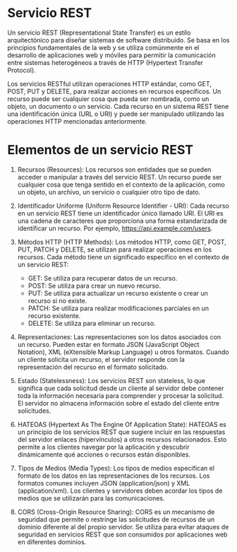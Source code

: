 # Servicio REST

Un servicio REST (Representational State Transfer) es un estilo arquitectónico para diseñar sistemas de software distribuido. Se basa en los principios fundamentales de la web y se utiliza comúnmente en el desarrollo de aplicaciones web y móviles para permitir la comunicación entre sistemas heterogéneos a través de HTTP (Hypertext Transfer Protocol).

Los servicios RESTful utilizan operaciones HTTP estándar, como GET, POST, PUT y DELETE, para realizar acciones en recursos específicos. Un recurso puede ser cualquier cosa que pueda ser nombrada, como un objeto, un documento o un servicio. Cada recurso en un sistema REST tiene una identificación única (URL o URI) y puede ser manipulado utilizando las operaciones HTTP mencionadas anteriormente.

# Elementos de un servicio REST

1. Recursos (Resources): Los recursos son entidades que se pueden acceder o manipular a través del servicio REST. Un recurso puede ser cualquier cosa que tenga sentido en el contexto de la aplicación, como un objeto, un archivo, un servicio o cualquier otro tipo de dato.

2. Identificador Uniforme (Uniform Resource Identifier - URI): Cada recurso en un servicio REST tiene un identificador único llamado URI. El URI es una cadena de caracteres que proporciona una forma estandarizada de identificar un recurso. Por ejemplo, https://api.example.com/users.

3. Métodos HTTP (HTTP Methods): Los métodos HTTP, como GET, POST, PUT, PATCH y DELETE, se utilizan para realizar operaciones en los recursos. Cada método tiene un significado específico en el contexto de un servicio REST:
   - GET: Se utiliza para recuperar datos de un recurso.
   - POST: Se utiliza para crear un nuevo recurso.
   - PUT: Se utiliza para actualizar un recurso existente o crear un recurso si no existe.
   - PATCH: Se utiliza para realizar modificaciones parciales en un recurso existente.
   - DELETE: Se utiliza para eliminar un recurso.

4. Representaciones: Las representaciones son los datos asociados con un recurso. Pueden estar en formato JSON (JavaScript Object Notation), XML (eXtensible Markup Language) u otros formatos. Cuando un cliente solicita un recurso, el servidor responde con la representación del recurso en el formato solicitado.

5. Estado (Statelessness): Los servicios REST son stateless, lo que significa que cada solicitud desde un cliente al servidor debe contener toda la información necesaria para comprender y procesar la solicitud. El servidor no almacena información sobre el estado del cliente entre solicitudes.

6. HATEOAS (Hypertext As The Engine Of Application State): HATEOAS es un principio de los servicios REST que sugiere incluir en las respuestas del servidor enlaces (hipervínculos) a otros recursos relacionados. Esto permite a los clientes navegar por la aplicación y descubrir dinámicamente qué acciones o recursos están disponibles.

7. Tipos de Medios (Media Types): Los tipos de medios especifican el formato de los datos en las representaciones de los recursos. Los formatos comunes incluyen JSON (application/json) y XML (application/xml). Los clientes y servidores deben acordar los tipos de medios que se utilizarán para las comunicaciones.

8. CORS (Cross-Origin Resource Sharing): CORS es un mecanismo de seguridad que permite o restringe las solicitudes de recursos de un dominio diferente al del propio servidor. Se utiliza para evitar ataques de seguridad en servicios REST que son consumidos por aplicaciones web en diferentes dominios.
